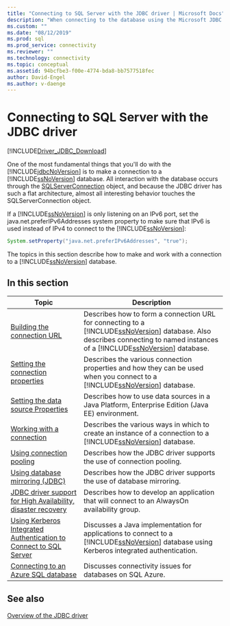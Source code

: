 ```yaml
---
title: "Connecting to SQL Server with the JDBC driver | Microsoft Docs"
description: "When connecting to the database using the Microsoft JDBC Driver for SQL Server, all interaction with the database goes through the SQLServerConnection object."
ms.custom: ""
ms.date: "08/12/2019"
ms.prod: sql
ms.prod_service: connectivity
ms.reviewer: ""
ms.technology: connectivity
ms.topic: conceptual
ms.assetid: 94bcfbe3-f00e-4774-bda8-bb7577518fec
author: David-Engel
ms.author: v-daenge
---
```

# Connecting to SQL Server with the JDBC driver
[!INCLUDE[Driver_JDBC_Download](../../includes/driver_jdbc_download.md)]

  One of the most fundamental things that you'll do with the [!INCLUDE[jdbcNoVersion](../../includes/jdbcnoversion_md.md)] is to make a connection to a [!INCLUDE[ssNoVersion](../../includes/ssnoversion-md.md)] database. All interaction with the database occurs through the [SQLServerConnection](../../connect/jdbc/reference/sqlserverconnection-class.md) object, and because the JDBC driver has such a flat architecture, almost all interesting behavior touches the SQLServerConnection object.  
  
 If a [!INCLUDE[ssNoVersion](../../includes/ssnoversion-md.md)] is only listening on an IPv6 port, set the java.net.preferIPv6Addresses system property to make sure that IPv6 is used instead of IPv4 to connect to the [!INCLUDE[ssNoVersion](../../includes/ssnoversion-md.md)]:  
  
```java
System.setProperty("java.net.preferIPv6Addresses", "true");  
```  
  
 The topics in this section describe how to make and work with a connection to a [!INCLUDE[ssNoVersion](../../includes/ssnoversion-md.md)] database.  
  
## In this section  
  
|Topic|Description|  
|-----------|-----------------|  
|[Building the connection URL](../../connect/jdbc/building-the-connection-url.md)|Describes how to form a connection URL for connecting to a [!INCLUDE[ssNoVersion](../../includes/ssnoversion-md.md)] database. Also describes connecting to named instances of a [!INCLUDE[ssNoVersion](../../includes/ssnoversion-md.md)] database.|  
|[Setting the connection properties](../../connect/jdbc/setting-the-connection-properties.md)|Describes the various connection properties and how they can be used when you connect to a [!INCLUDE[ssNoVersion](../../includes/ssnoversion-md.md)] database.|  
|[Setting the data source Properties](../../connect/jdbc/setting-the-data-source-properties.md)|Describes how to use data sources in a Java Platform, Enterprise Edition (Java EE) environment.|  
|[Working with a connection](../../connect/jdbc/working-with-a-connection.md)|Describes the various ways in which to create an instance of a connection to a [!INCLUDE[ssNoVersion](../../includes/ssnoversion-md.md)] database.|  
|[Using connection pooling](../../connect/jdbc/using-connection-pooling.md)|Describes how the JDBC driver supports the use of connection pooling.|  
|[Using database mirroring &#40;JDBC&#41;](../../connect/jdbc/using-database-mirroring-jdbc.md)|Describes how the JDBC driver supports the use of database mirroring.|  
|[JDBC driver support for High Availability, disaster recovery](../../connect/jdbc/jdbc-driver-support-for-high-availability-disaster-recovery.md)|Describes how to develop an application that will connect to an AlwaysOn  availability group.|  
|[Using Kerberos Integrated Authentication to Connect to SQL Server](../../connect/jdbc/using-kerberos-integrated-authentication-to-connect-to-sql-server.md)|Discusses a Java implementation for applications to connect to a [!INCLUDE[ssNoVersion](../../includes/ssnoversion-md.md)] database using Kerberos integrated authentication.|  
|[Connecting to an Azure SQL database](../../connect/jdbc/connecting-to-an-azure-sql-database.md)|Discusses connectivity issues for databases on SQL Azure.|  
  
## See also  
 [Overview of the JDBC driver](../../connect/jdbc/overview-of-the-jdbc-driver.md)  
  
  
